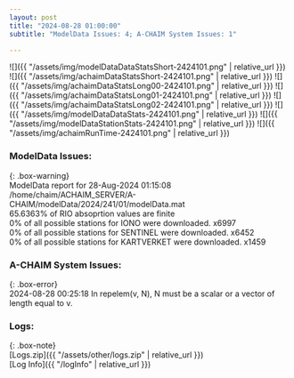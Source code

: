 ```yaml
---
layout: post
title: "2024-08-28 01:00:00"
subtitle: "ModelData Issues: 4; A-CHAIM System Issues: 1"

---
```


![]({{ "/assets/img/modelDataDataStatsShort-2424101.png" | relative_url }})
![]({{ "/assets/img/achaimDataStatsShort-2424101.png" | relative_url }})
![]({{ "/assets/img/achaimDataStatsLong00-2424101.png" | relative_url }})
![]({{ "/assets/img/achaimDataStatsLong01-2424101.png" | relative_url }})
![]({{ "/assets/img/achaimDataStatsLong02-2424101.png" | relative_url }})
![]({{ "/assets/img/modelDataDataStats-2424101.png" | relative_url }})
![]({{ "/assets/img/modelDataStationStats-2424101.png" | relative_url }})
![]({{ "/assets/img/achaimRunTime-2424101.png" | relative_url }})


### ModelData Issues:  
  
{: .box-warning}  
 ModelData report for 28-Aug-2024 01:15:08   
 /home/chaim/ACHAIM_SERVER/A-CHAIM/modelData/2024/241/01/modelData.mat   
 65.6363% of RIO absoprtion values are finite   
 0% of all possible stations for IONO were downloaded. x6997   
 0% of all possible stations for SENTINEL were downloaded. x6452   
 0% of all possible stations for KARTVERKET were downloaded. x1459   
  
### A-CHAIM System Issues:  
  
{: .box-error}  
2024-08-28 00:25:18 In repelem(v, N), N must be a scalar or a vector of length equal to v.  

### Logs:  
  
{: .box-note}  
[Logs.zip]({{ "/assets/other/logs.zip" | relative_url }})  
[Log Info]({{ "/logInfo" | relative_url }})  
